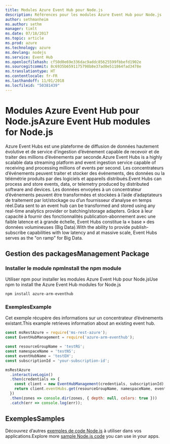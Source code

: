 ```yaml
---
title: Modules Azure Event Hub pour Node.js
description: Références pour les modules Azure Event Hub pour Node.js
author: sethmanheim
ms.author: sethm
manager: timlt
ms.date: 07/18/2017
ms.topic: article
ms.prod: azure
ms.technology: azure
ms.devlang: nodejs
ms.service: Event Hub
ms.openlocfilehash: cf50d0e69e336dac9addc85625599fbbefd1902e
ms.sourcegitcommit: 8c6935b6591175798b8e37ad0e511864fad3478e
ms.translationtype: HT
ms.contentlocale: fr-FR
ms.lasthandoff: 11/01/2018
ms.locfileid: "50381439"
---
```

# <a name="azure-event-hub-modules-for-nodejs"></a><span data-ttu-id="e3953-103">Modules Azure Event Hub pour Node.js</span><span class="sxs-lookup"><span data-stu-id="e3953-103">Azure Event Hub modules for Node.js</span></span>

<span data-ttu-id="e3953-104">Azure Event Hubs est une plateforme de diffusion de données hautement évolutive et de service d’ingestion d’événement capable de recevoir et de traiter des millions d’événements par seconde.</span><span class="sxs-lookup"><span data-stu-id="e3953-104">Azure Event Hubs is a highly scalable data streaming platform and event ingestion service capable of receiving and processing millions of events per second.</span></span> <span data-ttu-id="e3953-105">Les concentrateurs d’événements peuvent traiter et stocker des événements, des données ou la télémétrie produits par des logiciels et appareils distribués.</span><span class="sxs-lookup"><span data-stu-id="e3953-105">Event Hubs can process and store events, data, or telemetry produced by distributed software and devices.</span></span> <span data-ttu-id="e3953-106">Les données envoyées à un concentrateur d’événements peuvent être transformées et stockées à l’aide d’adaptateurs de traitement par lot/stockage ou d’un fournisseur d’analyse en temps réel.</span><span class="sxs-lookup"><span data-stu-id="e3953-106">Data sent to an event hub can be transformed and stored using any real-time analytics provider or batching/storage adapters.</span></span> <span data-ttu-id="e3953-107">Grâce à leur capacité à fournir des fonctionnalités publication-abonnement avec une faible latence et à grande échelle, Event Hubs constitue la « base » des données volumineuses (Big Data).</span><span class="sxs-lookup"><span data-stu-id="e3953-107">With the ability to provide publish-subscribe capabilities with low latency and at massive scale, Event Hubs serves as the "on ramp" for Big Data.</span></span>

## <a name="management-package"></a><span data-ttu-id="e3953-108">Gestion des packages</span><span class="sxs-lookup"><span data-stu-id="e3953-108">Management Package</span></span>

### <a name="install-the-npm-module"></a><span data-ttu-id="e3953-109">Installer le module npm</span><span class="sxs-lookup"><span data-stu-id="e3953-109">Install the npm module</span></span> 

<span data-ttu-id="e3953-110">Utiliser npm pour installer les modules Azure Event Hub pour Node.js</span><span class="sxs-lookup"><span data-stu-id="e3953-110">Use npm to install the Azure Event Hub modules for Node.js</span></span>

```bash
npm install azure-arm-eventhub
```

### <a name="example"></a><span data-ttu-id="e3953-111">Exemples</span><span class="sxs-lookup"><span data-stu-id="e3953-111">Example</span></span>

<span data-ttu-id="e3953-112">Cet exemple récupère des informations sur un concentrateur d’événements existant.</span><span class="sxs-lookup"><span data-stu-id="e3953-112">This example retrieves information about an existing event hub.</span></span>

```javascript
const msRestAzure = require('ms-rest-azure');
const EventHubManagement = require('azure-arm-eventhub');

const resourceGroupName = 'testRG';
const namespaceName = 'testNS';
const eventHubName = 'testEH';
const subscriptionId = 'your-subscription-id';

msRestAzure
  .interactiveLogin()
  .then(credentials => {
    const client = new EventHubManagement(credentials, subscriptionId);
    return client.eventHubs.get(resourceGroupName, namespaceName, eventHubName);
  })
  .then(zones => console.dir(zones, { depth: null, colors: true }))
  .catch(err => console.log(err));
```

## <a name="samples"></a><span data-ttu-id="e3953-113">Exemples</span><span class="sxs-lookup"><span data-stu-id="e3953-113">Samples</span></span>

<span data-ttu-id="e3953-114">Découvrez d’autres [exemples de code Node.js](https://azure.microsoft.com/resources/samples/?platform=nodejs) à utiliser dans vos applications.</span><span class="sxs-lookup"><span data-stu-id="e3953-114">Explore more [sample Node.js code](https://azure.microsoft.com/resources/samples/?platform=nodejs) you can use in your apps.</span></span>
